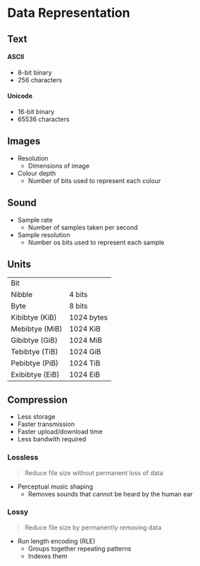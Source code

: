 # Data Representation

## Text

#### ASCII

- 8-bit binary
- 256 characters

#### Unicode

- 16-bit binary
- 65536 characters

## Images

- Resolution
    - Dimensions of image
- Colour depth
    - Number of bits used to represent each colour

## Sound

- Sample rate
    - Number of samples taken per second
- Sample resolution
    - Number os bits used to represent each sample

## Units

|                 |            |
| --------------- | ---------- |
| Bit             |            |
| Nibble          | 4 bits     |
| Byte            | 8 bits     |
| Kibibtye (KiB)  | 1024 bytes |
| Mebibtye (MiB)  | 1024 KiB   |
| Gibibtye (GiB)  | 1024 MiB   |
| Tebibtye (TiB)  | 1024 GiB   |
| Pebibtye (PiB)  | 1024 TiB   |
| Exibibtye (EiB) | 1024 EiB   |

## Compression

- Less storage
- Faster transmission
- Faster upload/download time
- Less bandwith required

### Lossless

> Reduce file size without permanent loss of data

- Perceptual music shaping
    - Removes sounds that cannot be heard by the human ear

### Lossy

> Reduce file size by permanently removing data

- Run length encoding (RLE)
    - Groups together repeating patterns
    - Indexes them

